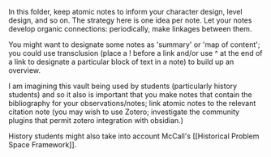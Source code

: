 In this folder, keep atomic notes to inform your character design, level design, and so on. The strategy here is one idea per note. Let your notes develop organic connections: periodically, make linkages between them. 

You might want to designate some notes as 'summary' or 'map of content'; you could use transclusion (place a ! before a link and/or use ^ at the end of a link to designate a particular block of text in a note) to build up an overview. 

I am imagining this vault being used by students (particularly history students) and so it also is important that you make notes that contain the bibliography for your observations/notes; link atomic notes to the relevant citation note (you may wish to use Zotero; investigate the community plugins that permit zotero integration with obsidian.)

History students might also take into account McCall's [[Historical Problem Space Framework]].